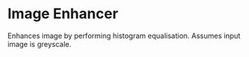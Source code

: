 # Image Enhancer

Enhances image by performing histogram equalisation. Assumes input image is
greyscale.
